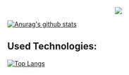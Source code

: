 <p align="center" width="100%">
  <img src="https://media.giphy.com/media/Y3RpfxT7T7QU8/giphy.gif" />
</p>


[![Anurag's github stats](https://github-readme-stats.vercel.app/api?username=cyla00&&style=centerme&count_private=true&show_icons=true&&bg_color=1c201c&title_color=80ffd4&text_color=d0e5d7&icon_color=99ffcc)](https://github.com/anuraghazra/github-readme-stats)


## **Used Technologies:** 
[![Top Langs](https://github-readme-stats.vercel.app/api/top-langs/?username=cyla00&style=centerme&layout=compact&bg_color=1c201c&title_color=80ffd4&text_color=d0e5d7)](https://github.com/anuraghazra/github-readme-stats)













